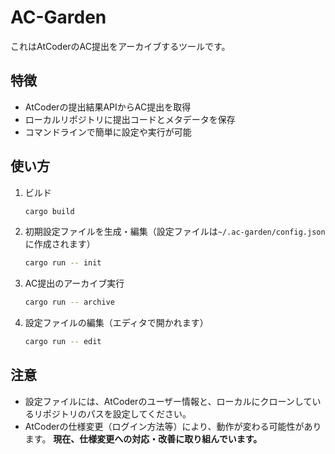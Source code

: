 # AC-Garden

これはAtCoderのAC提出をアーカイブするツールです。

## 特徴
- AtCoderの提出結果APIからAC提出を取得
- ローカルリポジトリに提出コードとメタデータを保存
- コマンドラインで簡単に設定や実行が可能

## 使い方

1. ビルド
   ```bash
   cargo build
   ```

2. 初期設定ファイルを生成・編集（設定ファイルは`~/.ac-garden/config.json`に作成されます）
   ```bash
   cargo run -- init
   ```

3. AC提出のアーカイブ実行
   ```bash
   cargo run -- archive
   ```

4. 設定ファイルの編集（エディタで開かれます）
   ```bash
   cargo run -- edit
   ```

## 注意
- 設定ファイルには、AtCoderのユーザー情報と、ローカルにクローンしているリポジトリのパスを設定してください。
- AtCoderの仕様変更（ログイン方法等）により、動作が変わる可能性があります。
**現在、仕様変更への対応・改善に取り組んでいます。**
